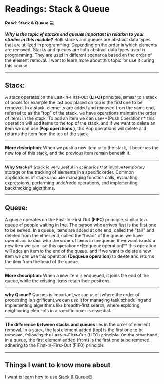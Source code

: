 
# Readings: Stack & Queue

**Read: Stack & Queue** 💻

 ***Why is the topic of stacks and queues important in relation to your studies in this module?***
 Both stacks and queues are abstract data types that are utilized in programming. Depending on the order in which elements are removed, Stacks and queues are both abstract data types used in  programming. They are used in different scenarios based on the order of the element removal.
I want to learn more about this topic for use it during this course .

---

## Stack:
A stack operates on the Last-In-First-Out **(LIFO)** principle, similar to a stack of boxes for example,the last box placed on top is the first one to be removed. In a stack, elements are added and removed from the same end, referred to as the "top" of the stack.
we have operations maintain the order of items in the stack,
To add an item we can use**(Push Operation)** this operation will add items to the top of the stack.
and if we want to delete an item we can use **(Pop operations )**, this Pop operations will delete and returns the item from the top of the stack

---

**More description:**
 When we push a new item onto the stack, it becomes the new top of this stack, and the previous item remain beneath it.

---

**Why Stacks?**
Stack is very useful in scenarios that involve temporary storage or the tracking of elements in a specific order. Common applications of stacks include managing function calls, evaluating expressions, performing undo/redo operations, and implementing backtracking algorithms.

---

## Queue:
A queue operates on the First-In-First-Out **(FIFO)** principle, similar to a queue of people waiting in line. The person who arrives first is the first one to be served. In a queue, items are added at one end, called the "tail," and  deleted from the other end, called the "head" of the queue.
we have operations to deal with the order of items in the queue,
if we want to add a new item we can use this operation**(Enqueue operation)** this operation will adds an item to the end of the queue.
and if we want to delete a new item we can use this operation **(Dequeue operation)** to delete and returns the item from the head of the queue.

---

**More description:**
When a new item is enqueued, it joins the end of the queue, while the existing items retain their positions.

---

**why Queue?**
Queues is important,we can use it where the order of processing is significant.we can use it for managing task scheduling and implementing algorithms like breadth-first search, where exploring neighboring elements in a specific order is essential.

---


**The difference between stacks and queues** 
lies in the order of element removal. In a stack, the last element added (top) is the first one to be removed, following the Last-In-First-Out (LIFO) principle. On the other hand, in a queue, the first element added (front) is the first one to be removed, adhering to the First-In-First-Out (FIFO) principle.

---

## Things I want to know more about
I want to learn how to use Stack & Queue😊
